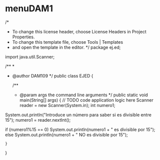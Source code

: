 # menuDAM1
/*
 * To change this license header, choose License Headers in Project Properties.
 * To change this template file, choose Tools | Templates
 * and open the template in the editor.
 */
package ej.ed;

import java.util.Scanner;

/**
 *
 * @author DAM109
 */
public class EJED {

    /**
     * @param args the command line arguments
     */
    public static void main(String[] args) {
        // TODO code application logic here
    Scanner reader = new Scanner(System.in);
int numero1;

System.out.println("Introduce un número para saber si es divisible entre 15");
numero1 = reader.nextInt();
		
if (numero1%15 == 0)
  System.out.println(numero1 + " es divisible por 15");
else
  System.out.println(numero1 + " NO es divisible por 15");
    
    }
    
}
